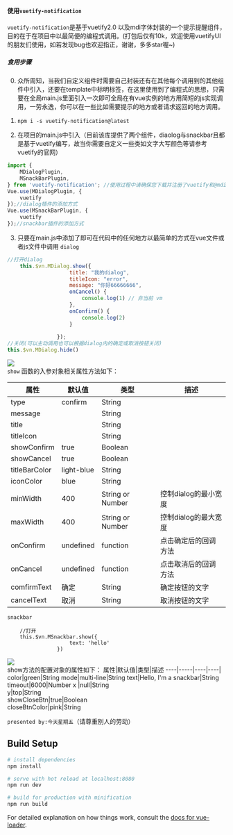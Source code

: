 #### 使用```vuetify-notification```

```vuetify-notification```是基于vuetify2.0 以及mdi字体封装的一个提示提醒组件，目的在于在项目中以最简便的编程式调用。(打包后仅有10k，欢迎使用vuetifyUI的朋友们使用，如若发现bug也欢迎指正，谢谢，多多star喔~)
 
##### 食用步骤</br>
0. 众所周知，当我们自定义组件时需要自己封装还有在其他每个调用到的其他组件中引入，还要在template中标明标签，在这里使用到了编程式的思想，只需要在全局main.js里面引入一次即可全局在有vue实例的地方用简短的js实现调用，一劳永逸，你可以在一些比如需要提示的地方或者请求返回的地方调用。
1. ```npm i -s vuetify-notification@latest```

2. 在项目的main.js中引入（目前该库提供了两个组件，diaolog与snackbar且都是基于vuetify编写，故当你需要自定义一些类如文字大写颜色等请参考vuetify的官网）
```javascript {highlight=20}
import {
	MDialogPlugin,
	MSnackBarPlugin,
} from 'vuetify-notification'; //使用过程中请确保您下载并注册了vuetify和@mdi
Vue.use(MDialogPlugin, {
	vuetify
});//dialog插件的添加方式
Vue.use(MSnackBarPlugin, {
	vuetify
});//snackbar插件的添加方式

```
3. 只要在main.js中添加了即可在代码中的任何地方以最简单的方式在vue文件或者js文件中调用
```dialog```

~~~javascript
//打开dialog
    this.$vn.MDialog.show({
					title: "我的dialog",
					titleIcon: "error",
					message: "你好66666666",
					onCancel() {
						console.log(1) // 非当前 vm
					},
					onConfirm() {
						console.log(2)
                    }
                    
                });
//关闭(可以主动调用也可以根据dialog内的确定或取消按钮关闭)
this.$vn.MDialog.hide()
~~~
![](https://github.com/Hardlygo/vuetify-notification/blob/master/public/images/dialog.png?raw=true)  
 ```show``` 函数的入参对象相关属性方法如下：</br>

属性|默认值|类型|描述
----|-----|----|----|
type|confirm|String|
message||String|    
title||String|
titleIcon||String|
showConfirm|true|Boolean|     
showCancel|true| Boolean|   
titleBarColor|light-blue|String|
iconColor|blue|String|
minWidth|400|String or Number|控制dialog的最小宽度
maxWidth|400|String or Number|控制dialog的最大宽度
onConfirm|undefined|function|点击确定后的回调方法|
onCancel|undefined|function|点击取消后的回调方法|   
comfirmText|确定|String|确定按钮的文字
cancelText|取消|String|取消按钮的文字


```snackbar```
~~~ javascript{highlight=10}
    //打开
	this.$vn.MSnackbar.show({
					text: 'hello'
				})
~~~
![](https://github.com/Hardlygo/vuetify-notification/blob/master/public/images/snackbar.png?raw=true)  
show方法的配置对象的属性如下：
属性|默认值|类型|描述
----|-----|----|----|
color|green|String
mode|multi-line|String
text|Hello, I\'m a snackbar|String
timeout|6000|Number
x |null|String    
y|top|String    
showCloseBtn|true|Boolean    
closeBtnColor|pink|String

```presented by:今天星期五```（请尊重别人的劳动）

## Build Setup

``` bash
# install dependencies
npm install

# serve with hot reload at localhost:8080
npm run dev

# build for production with minification
npm run build
```

For detailed explanation on how things work, consult the [docs for vue-loader](http://vuejs.github.io/vue-loader).
